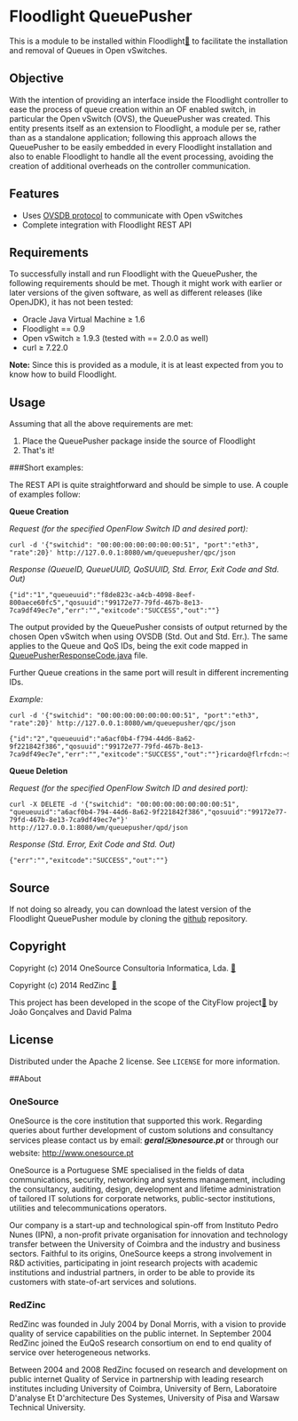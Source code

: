 # Floodlight QueuePusher

This is a module to be installed within Floodlight[🔗](http://www.projectfloodlight.org/floodlight/) to facilitate the installation and removal of Queues in Open vSwitches.

## Objective

With the intention of providing an interface inside the Floodlight controller to ease the process of queue creation within an OF enabled switch, in particular the Open vSwitch (OVS), the QueuePusher was created. This entity presents itself as an extension to Floodlight, a module per se, rather than as a standalone application; following this approach allows the QueuePusher to be easily embedded in every Floodlight installation and also to enable Floodlight to handle all the event processing, avoiding the creation of additional overheads on the controller communication.

## Features

- Uses [OVSDB protocol](http://www.rfc-editor.org/rfc/rfc7047.txt) to communicate with Open vSwitches
- Complete integration with Floodlight REST API

## Requirements

To successfully install and run Floodlight with the QueuePusher, the following requirements should be met. Though it might work with earlier or later versions of the given software, as well as different releases (like OpenJDK), it has not been tested:

- Oracle Java Virtual Machine ≥ 1.6
- Floodlight == 0.9
- Open vSwitch ≥ 1.9.3 (tested with == 2.0.0 as well)
- curl ≥ 7.22.0

**Note:** Since this is provided as a module, it is at least expected from you to know how to build Floodlight.

## Usage

Assuming that all the above requirements are met:

1. Place the QueuePusher package inside the source of Floodlight
2. That's it!
 
###Short examples:


The REST API is quite straightforward and should be simple to use. A couple of examples follow:

**Queue Creation**

*Request (for the specified OpenFlow Switch ID and desired port):*

	curl -d '{"switchid": "00:00:00:00:00:00:00:51", "port":"eth3", "rate":20}' http://127.0.0.1:8080/wm/queuepusher/qpc/json 

*Response (QueueID, QueueUUID, QoSUUID, Std. Error, Exit Code and Std. Out)*

	{"id":"1","queueuuid":"f8de823c-a4cb-4098-8eef-800aece60fc5","qosuuid":"99172e77-79fd-467b-8e13-7ca9df49ec7e","err":"","exitcode":"SUCCESS","out":""}

The output provided by the QueuePusher consists of output returned by the chosen Open vSwitch when using OVSDB (Std. Out and Std. Err.). The same applies to the Queue and QoS IDs, being the exit code mapped in [QueuePusherResponseCode.java](https://github.com/OneSourceConsult/floodlight-queuepusher/blob/master/net/floodlightcontroller/queuepusher/QueuePusherResponseCode.java) file.

Further Queue creations in the same port will result in different incrementing IDs.

*Example:*

	curl -d '{"switchid": "00:00:00:00:00:00:00:51", "port":"eth3", "rate":20}' http://127.0.0.1:8080/wm/queuepusher/qpc/json 

	{"id":"2","queueuuid":"a6acf0b4-f794-44d6-8a62-9f221842f386","qosuuid":"99172e77-79fd-467b-8e13-7ca9df49ec7e","err":"","exitcode":"SUCCESS","out":""}ricardo@flrfcdn:~$ 


**Queue Deletion**

*Request (for the specified OpenFlow Switch ID and desired port):*

	curl -X DELETE -d '{"switchid": "00:00:00:00:00:00:00:51", "queueuuid":"a6acf0b4-794-44d6-8a62-9f221842f386","qosuuid":"99172e77-79fd-467b-8e13-7ca9df49ec7e"}' http://127.0.0.1:8080/wm/queuepusher/qpd/json 

*Response (Std. Error, Exit Code and Std. Out)*

	{"err":"","exitcode":"SUCCESS","out":""}

## Source

If not doing so already, you can download the latest version of the Floodlight QueuePusher module by cloning the [github](https://github.com/OneSourceConsult/floodlight-queuepusher) repository.

## Copyright

Copyright (c) 2014 OneSource Consultoria Informatica, Lda. [🔗](http://www.onesource.pt)

Copyright (c) 2014 RedZinc [🔗](http://www2.redzinc.net/)

This project has been developed in the scope of the CityFlow project[🔗](http://www.cityflow.eu/) by João Gonçalves and David Palma

## License

Distributed under the Apache 2 license. See ``LICENSE`` for more information.

##About

### OneSource

OneSource is the core institution that supported this work. Regarding queries about further development of custom solutions and consultancy services please contact us by email: **_geral✉️onesource.pt_** or through our website: <http://www.onesource.pt>

OneSource is a Portuguese SME specialised in the fields of data communications, security, networking and systems management, including the consultancy, auditing, design, development and lifetime administration of tailored IT solutions for corporate networks, public-sector institutions, utilities and telecommunications operators.

Our company is a start-up and technological spin-off from Instituto Pedro Nunes (IPN), a non-profit private organisation for innovation and technology transfer between the University of Coimbra and the industry and business sectors. Faithful to its origins, OneSource keeps a strong involvement in R&D activities, participating in joint research projects with academic institutions and industrial partners, in order to be able to provide its customers with state-of-art services and solutions.

### RedZinc

RedZinc was founded in July 2004 by Donal Morris, with a vision to provide quality of service capabilities on the public internet. In September 2004 RedZinc joined the EuQoS research consortium on end to end quality of service over heterogeneous networks.

Between 2004 and 2008 RedZinc focused on research and development on public internet Quality of Service in partnership with leading research institutes including University of Coimbra, University of Bern, Laboratoire D'analyse Et D'architecture Des Systemes, University of Pisa and Warsaw Technical University.
